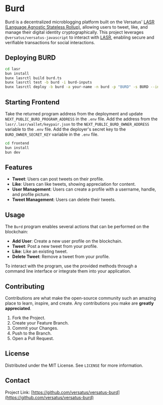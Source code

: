 # Burd

Burd is a decentralized microblogging platform built on the Versatus' [LASR (Language Agnostic Stateless Rollup)](https://versatus.io/blog/introducing-versatus-lasr-the-worlds-first-stateless-rolllup), allowing users to tweet, like,  and manage their digital identity cryptographically. This project leverages `@versatus/versatus-javascript` to interact with [LASR](https://versatus.io/blog/introducing-versatus-lasr-the-worlds-first-stateless-rolllup), enabling secure and verifiable transactions for social interactions.

## Deploying BURD 
```bash
cd lasr
bun install
bunx lasrctl build burd.ts
bunx lasrctl test -b burd -i burd-inputs
bunx lasrctl deploy -b burd -a your-name -n burd -p "BURD" -s BURD --initializedSupply 100 -t 100 --txInputs '{"imgUrl":"https://pbs.twimg.com/media/GKuNIgAa4AALDce?format=jpg&name=medium","collection":"burd"}' --createTestFilePath burd-inputs/burd-create.json
```

## Starting Frontend
Take the returned program address from the deployment and update `NEXT_PUBLIC_BURD_PROGRAM_ADDRESS` in the `.env` file.
Add the address from the `lasr/.lasr/wallet/keypair.json` to the `NEXT_PUBLIC_BURD_OWNER_ADDRESS` variable to the `.env` file.
Add the deployer's secret key to the `BURD_OWNER_SECRET_KEY` variable in the `.env` file.

```bash
cd frontend
bun install
bun dev
```

## Features

- **Tweet**: Users can post tweets on their profile.
- **Like**: Users can like tweets, showing appreciation for content.
- **User Management**: Users can create a profile with a username, handle, and profile picture.
- **Tweet Management**: Users can delete their tweets.

## Usage

The `Burd` program enables several actions that can be performed on the blockchain:

- **Add User**: Create a new user profile on the blockchain.
- **Tweet**: Post a new tweet from your profile.
- **Like**: Like an existing tweet.
- **Delete Tweet**: Remove a tweet from your profile.

To interact with the program, use the provided methods through a command line interface or integrate them into your application.

## Contributing

Contributions are what make the open-source community such an amazing place to learn, inspire, and create. Any contributions you make are **greatly appreciated**.

1. Fork the Project.
2. Create your Feature Branch.
3. Commit your Changes.
4. Push to the Branch.
5. Open a Pull Request.

## License

Distributed under the MIT License. See `LICENSE` for more information.

## Contact

Project Link: [https://github.com/versatus/versatus-burd](https://github.com/versatus/versatus-burd)
